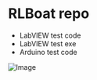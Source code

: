 # RLBoat repo
- LabVIEW test code
- LabVIEW test exe
- Arduino test code


![Image](https://github.com/user-attachments/assets/bff4ab1a-85b4-4cef-9dab-7b88b9cbeba4)
